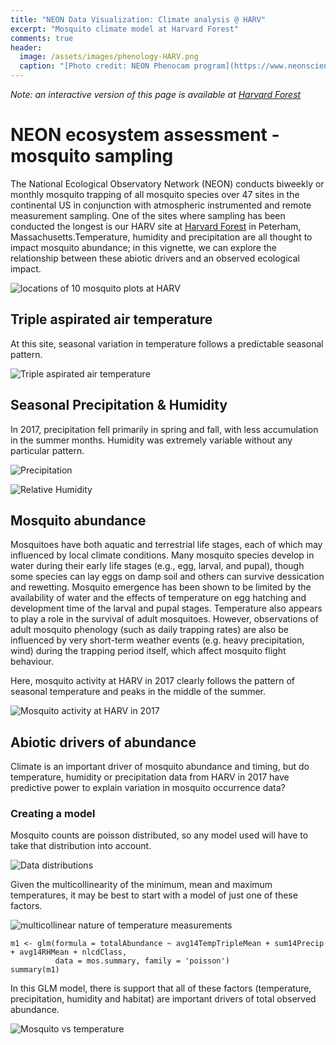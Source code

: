 ```yaml
---
title: "NEON Data Visualization: Climate analysis @ HARV"
excerpt: "Mosquito climate model at Harvard Forest"
comments: true
header:
  image: /assets/images/phenology-HARV.png
  caption: "[Photo credit: NEON Phenocam program](https://www.neonscience.org/data-collection/phenocams)"
---
```

_Note: an interactive version of this page is available at [Harvard Forest](https://www.neonscience.org/field-sites/field-sites-map/HARV)_

# NEON ecosystem assessment - mosquito sampling
The National Ecological Observatory Network (NEON) conducts biweekly or monthly mosquito trapping of all mosquito species over 47 sites in the continental US in conjunction with atmospheric instrumented and remote measurement sampling. One of the sites where sampling has been conducted the longest is our HARV site at [Harvard Forest](https://www.neonscience.org/field-sites/field-sites-map/HARV) in Peterham, Massachusetts.Temperature, humidity and precipitation are all thought to impact mosquito abundance; in this vignette, we can explore the relationship between these abiotic drivers and an observed ecological impact.

![locations of 10 mosquito plots at HARV](//klevan.github.io/assets/images/HARV-site.png)

## Triple aspirated air temperature

At this site, seasonal variation in temperature follows a predictable seasonal pattern.

![Triple aspirated air temperature](//klevan.github.io/assets/images/rfigs/temp-HARV-2017.JPEG)

## Seasonal Precipitation & Humidity

In 2017, precipitation fell primarily in spring and fall, with less accumulation in the summer months. Humidity was extremely variable without any particular pattern.

![Precipitation](//klevan.github.io/assets/images/rfigs/precip-HARV-2017.JPEG)

![Relative Humidity](//klevan.github.io/assets/images/rfigs/RH-HARV-2017.JPEG)

## Mosquito abundance

Mosquitoes have both aquatic and terrestrial life stages, each of which may influenced by local climate conditions. Many mosquito species develop in water during their early life stages (e.g., egg, larval, and pupal), though some species can lay eggs on damp soil and others can survive dessication and rewetting. Mosquito emergence has been shown to be limited by the availability of water and the effects of temperature on egg hatching and development time of the larval and pupal stages. Temperature also appears to play a role in the survival of adult mosquitoes. However, observations of adult  mosquito phenology (such as daily trapping rates) are also be influenced by very short-term weather events (e.g. heavy precipitation, wind) during the trapping period itself, which affect mosquito flight behaviour. 

Here, mosquito activity at HARV in 2017 clearly follows the pattern of seasonal temperature and peaks in the middle of the summer.

![Mosquito activity at HARV in 2017](//klevan.github.io/assets/images/rfigs/mosquito-HARV-2017.JPEG)

## Abiotic drivers of abundance

Climate is an important driver of mosquito abundance and timing, but do temperature, humidity or precipitation data from HARV in 2017 have predictive power to explain variation in mosquito occurrence data?

### Creating a model

Mosquito counts are poisson distributed, so any model used will have to take that distribution into account.

![Data distributions](//klevan.github.io/assets/images/rfigs/distribution-HARV-2017.JPEG)

Given the multicollinearity of the minimum, mean and maximum temperatures, it may be best to start with a model of just one of these factors.

![multicollinear nature of temperature measurements](//klevan.github.io/assets/images/rfigs/multicollinear-HARV-2017.JPEG)

```{r mosquito modelling}
m1 <- glm(formula = totalAbundance ~ avg14TempTripleMean + sum14Precip + avg14RHMean + nlcdClass, 
          data = mos.summary, family = 'poisson')
summary(m1)
```

In this GLM model, there is support that all of these factors (temperature, precipitation, humidity and habitat) are important drivers of total observed abundance. 

![Mosquito vs temperature](//klevan.github.io/assets/images/rfigs/mosq-temp-HARV-2017.JPEG)